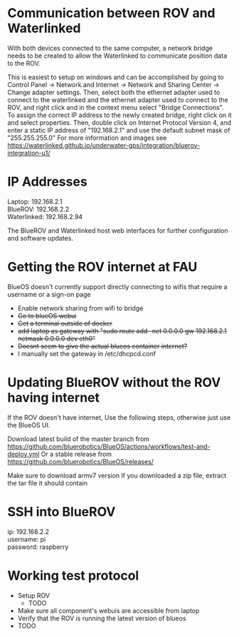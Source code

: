 # Communication between ROV and Waterlinked

With both devices connected to the same computer, a network bridge needs to be created to allow the Waterlinked to communicate position data to the ROV.

This is easiest to setup on windows and can be accomplished by going to
Control Panel -> Network and Internet -> Network and Sharing Center -> Change adapter settings.
Then, select both the ethernet adapter used to connect to the waterlinked and the ethernet adapter used to connect to the ROV, and right click and in the context menu select "Bridge Connections". To assign the correct IP address to the newly created bridge, right click on it and select properties. Then, double click on Internet Protocol Version 4, and enter a static IP address of "192.168.2.1" and use the default subnet mask of "255.255.255.0" For more information and images see https://waterlinked.github.io/underwater-gps/integration/bluerov-integration-u1/

# IP Addresses

Laptop: 192.168.2.1 \
BlueROV: 192.168.2.2 \
Waterlinked: 192.168.2.94

The BlueROV and Waterlinked host web interfaces for further configuration and software updates.

# Getting the ROV internet at FAU

BlueOS doesn't currently support directly connecting to wifis that require a username or a sign-on page

- Enable network sharing from wifi to bridge
- ~~Go to blueOS webui~~
- ~~Get a terminal outside of docker~~
- ~~add laptop as gateway with "sudo route add -net 0.0.0.0 gw 192.168.2.1 netmask 0.0.0.0 dev eth0"~~
- ~~Doesnt seem to give the actual blueos container internet?~~
- I manually set the gateway in /etc/dhcpcd.conf

# Updating BlueROV without the ROV having internet

If the ROV doesn't have internet, Use the following steps, otherwise just use the BlueOS UI.

Download latest build of the master branch from https://github.com/bluerobotics/BlueOS/actions/workflows/test-and-deploy.yml
Or a stable release from https://github.com/bluerobotics/BlueOS/releases/

Make sure to download armv7 version
If you downloaded a zip file, extract the tar file it should contain

# SSH into BlueROV

ip: 192.168.2.2 \
username: pi \
password: raspberry

# Working test protocol

- Setup ROV
  - TODO
- Make sure all component's webuis are accessible from laptop
- Verify that the ROV is running the latest version of blueos
- TODO
 